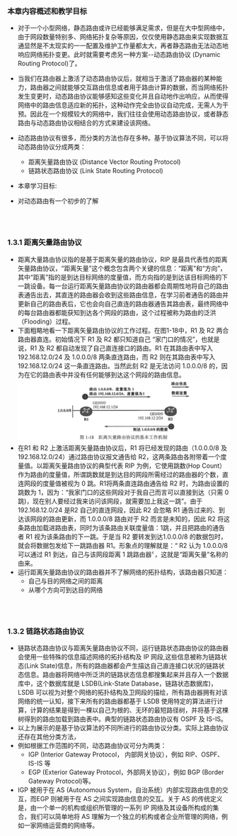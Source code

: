 ### 本章内容概述和教学目标
- 对于一个小型网络，静态路由或许已经能够满足需求，但是在大中型网络中，由于网段数量特别多、网络拓扑复杂等原因，仅仅使用静态路由来实现数据互通显然是不太现实的一一配置及维护工作量都太大，再者静态路由无法动态地响应网络拓扑变更。此时就需要考虑另一种方案--动态路由协议 (Dynamic Routing Protocol)了。
- 当我们在路由器上激活了动态路由协议后，就相当于激活了路由器的某种能力，路由器之间就能够交互路由信息或者用于路由计算的数据，而当网络拓扑发生变更时，动态路由协议能够感知这些变化并且自动地作出响应，从而使得网络中的路由信息适应新的拓扑，这种动作完全由协议自动完成，无需人为干预。因此在一个规模较大的网络中，我们往往会使用动态路由协议，或者静态路由与动态路由协议相结合的方式来建设该网络。
- 动态路由协议有很多，而分类的方法也存在多种。基于协议算法不同，可以将动态路由协议分成两类：
  - 距离矢量路由协议 (Distance Vector Routing Protocol)
  - 链路状态路由协议 (Link State Routing Protocol)

- 本章学习目标:
- 对动态路由有一个初步的了解

<br>
<br>

### 1.3.1 距离矢量路由协议
- 距离大量路由协议指的是基于距离矢量的路由协议，RIP 是最具代表性的距离矢量路由协议，“距离矢量”这个概念包含两个关键的信息：“距离”和“方向”，其中“距离”指的是到达目标网络的度量值，而方向指的是到达该目标网络的下一跳设备。每一台运行距离矢量路由协议的路由器都会周期性地将自己的路由表通告出去，其直连的路由器会收到这些路由信息，在学习前者通告的路由并更新自己的路由表后，它也会向自己直连的路由器通告其路由表，最终网络中的每台路由器都能获知到达各个网段的路由，这个过程被称为路由的泛洪（Flooding）过程。
- 下面粗略地看一下距离矢量路由协议的工作过程。在图1-18中，R1 及 R2 两合路由器直连。初始情况下 R1 及 R2 都只知道自己 “家门口的情况”，也就是说，R1 及 R2 都自动发现了自己直连接口的路由。R1 在其路由表中写入 192.168.12.0/24 及 1.0.0.0/8 两条直连路由，而 R2 则在其路由表中写入 192.168.12.0/24 这一条直连路由。当然此刻 R2 是无法访问 1.0.0.0/8 的，因为在它的路由表中并没有任何能够到达这个网段的路由信息。
![1.18](../pics/1.18.png)
- 在R1 和 R2 上激活距离矢量路由协议后，R1 将已经发现的路由（1.0.0.0/8 及 192.168.12.0/24）通过路由协议报文通告给 R2，这两条路由各附带着一个度量值。以距离矢量路由协议的典型代表 RIP 为例，它使用跳数(Hop Count）作为路由的度量值，所谓跳数就是到达目的网段所需经过的路由器的个数，直连网段的度量值被视为 0 跳。R1将两条直连路由通告给 R2 时，为路由设置的跳数为 1，因为：“我家门口的这些网段对于我自己而言可以直接到达（只需 0 跳)，现在别人要经过我来访问该网段，就需要加上我这一跳”。由于 192.168.12.0/24 是R2 自己的直连网段，因此 R2 会忽略 R1 通告过来的、到达该网段的路由更新，而 1.0.0.0/8 路由对于 R2 而言是未知的，因此 R2 将这条路由加载进路由表，同时为该条路由关联度量值：1跳，并且把路由的通告者 R1 视为该条路由的下一跳。于是当 R2 要转发到达1.0.0.0/8 的数据包时，就会将数据包发给下一跳路由器 R1。形象点的理解就是：“ R2 认为 1.0.0.0/8 可以通过 R1 到达，自己与该网段距离 1 跳路由器〞，这就是“距离矢量”名称的由来。
- 运行距离矢量路由协议的路由器并不了解网络的拓扑结构，该路由器只知道：
  - 自己与目的网络之间的距离
  - 从哪个方向可到达目的网络

<br>
<br>

### 1.3.2 链路状态路由协议
- 链路状态路由协议与距离矢量路由协议不同，运行链路状态路由协议的路由器会使用一些特殊的信息描述网络的拓扑结构及 IP 网段,这些信息被称为链路状态(Link State)信息，所有的路由器都会产生描达自己直连接口状况的链路状态信息。路由器将网络中所泛洪的链路状态信息都搜集起来并且存入一个数据库中，这个数据库就是 LSDB(Link-State Database，链路状态数据库)，LSDB 可以视为对整个网络的拓扑结构及卫网段的描绘，所有路由器拥有对该网络的统一认知，接下来所有的路由器都基于 LSDB 使用特定的算法进行计算，计算的结果是得到一棵以自己为根的、无环的最短路径树，并将基于这棵树得到的路由加载到路由表中。典型的链路状态路由协议有 OSPF 及 IS-IS。
- 以上为展示的是基于协议算法的不同所进行的路由协议分类。实际上路由协议还存在其他分类方法，
- 例如根据工作范围的不同，动态路由协议可分为两类：
  - IGP (Interior Gateway Protocol， 内部网关协议），例如 RIP、OSPF、IS-IS 等
  - EGP (Exterior Gateway Protocol，外部网关协议），例如 BGP (Border Gateway Protocol)等。
- IGP 被用于在 AS (Autonomous System，自治系统）内部实现路由信息的交互，而EGP 则被用于在 AS 之间实现路由信息的交互。关于 AS 的传统定义是，由一个单一的机构或组织所管理的一系列 IP 网络及其设备所构成的集合，我们可以简单地将 AS 理解为一个独立的机构或者企业所管理的网络，例如一家网络运营商的网络等。



